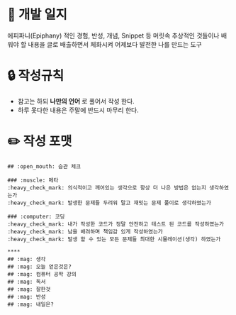 # :book: 개발 일지
에피파니(Epiphany) 적인 경험, 반성, 개념, Snippet 등 머릿속 추상적인 것들이나 배워야 할 내용을 글로 배출하면서 체화시켜 어제보다 발전한 나를 만드는 도구

# :lock: 작성규칙
- 참고는 하되 **나만의 언어** 로 풀어서 작성 한다.
- 하루 못다한 내용은 주말에 반드시 마무리 한다.


# :pencil2: 작성 포맷

~~~
## :open_mouth: 습관 체크

### :muscle: 메타
:heavy_check_mark: 의식적이고 깨어있는 생각으로 항상 더 나은 방법은 없는지 생각하였는가  
:heavy_check_mark: 발생한 문제들 두려워 말고 재밋는 문제 풀이로 생각하였는가

### :computer: 코딩
:heavy_check_mark: 내가 작성한 코드가 정말 안전하고 테스트 된 코드를 작성하였는가  
:heavy_check_mark: 남을 배려하며 책임감 있게 작성하였는가  
:heavy_check_mark: 발생 할 수 있는 모든 문제들 최대한 시뮬레이션(생각) 하였는가

**** 
## :mag: 생각
## :mag: 오늘 얻은것은?
## :mag: 컴퓨터 공학 강의
## :mag: 독서
## :mag: 잘한것
## :mag: 반성
## :mag: 내일은?
~~~
